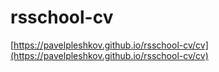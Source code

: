 # rsschool-cv

[https://pavelpleshkov.github.io/rsschool-cv/cv](https://pavelpleshkov.github.io/rsschool-cv/cv)